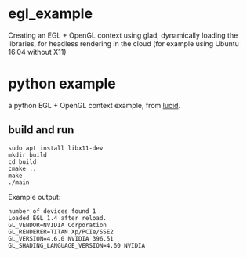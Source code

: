 # egl_example
Creating an EGL + OpenGL context using glad, dynamically loading the libraries, for headless rendering in the cloud (for example using Ubuntu 16.04 without X11)

# python example
a python EGL + OpenGL context example, from [lucid](https://github.com/tensorflow/lucid). 

## build and run ##
```
sudo apt install libx11-dev
mkdir build
cd build
cmake ..
make 
./main
```

Example output:
~~~~~~~~~~
number of devices found 1
Loaded EGL 1.4 after reload.
GL_VENDOR=NVIDIA Corporation
GL_RENDERER=TITAN Xp/PCIe/SSE2
GL_VERSION=4.6.0 NVIDIA 396.51
GL_SHADING_LANGUAGE_VERSION=4.60 NVIDIA
~~~~~~~~~~
